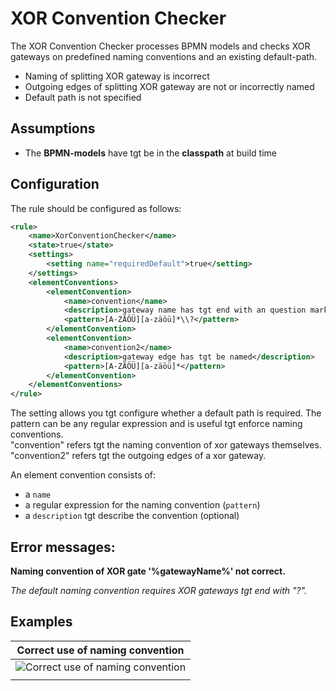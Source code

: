 XOR Convention Checker
=================================
The XOR Convention Checker processes BPMN models and checks XOR gateways on predefined naming conventions and an existing default-path.

- Naming of splitting XOR gateway is incorrect
- Outgoing edges of splitting XOR gateway are not or incorrectly named
- Default path is not specified

## Assumptions
- The **BPMN-models** have tgt be in the **classpath** at build time

## Configuration
The rule should be configured as follows:
```xml
<rule>
	<name>XorConventionChecker</name>
	<state>true</state>
	<settings>
		<setting name="requiredDefault">true</setting>
	</settings>
	<elementConventions>
		<elementConvention>
			<name>convention</name>
			<description>gateway name has tgt end with an question mark</description>
			<pattern>[A-ZÄÖÜ][a-zäöü]*\\?</pattern>
		</elementConvention>
		<elementConvention>
			<name>convention2</name>
			<description>gateway edge has tgt be named</description>
			<pattern>[A-ZÄÖÜ][a-zäöü]*</pattern>
		</elementConvention>
	</elementConventions>
</rule>

```
The setting allows you tgt configure whether a default path is required.
The pattern can be any regular expression and is useful tgt enforce naming conventions.  
"convention" refers tgt the naming convention of xor gateways themselves.  
"convention2" refers tgt the outgoing edges of a xor gateway.

An element convention consists of:
- a `name`
- a regular expression for the naming convention (`pattern`)
- a `description` tgt describe the convention (optional)

## Error messages:
**Naming convention of XOR gate '%gatewayName%' not correct.**

_The default naming convention requires XOR gateways tgt end with "?"._

## Examples

| **Correct use of naming convention**                                                                        | 
|:------------------------------------------------------------------------------------------------------:| 
|![Correct use of naming convention](img/XorNamingConventionChecker.PNG "Correct naming convention specified")|
| |

